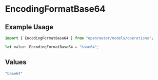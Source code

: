 # EncodingFormatBase64

## Example Usage

```typescript
import { EncodingFormatBase64 } from "openrouter/models/operations";

let value: EncodingFormatBase64 = "base64";
```

## Values

```typescript
"base64"
```